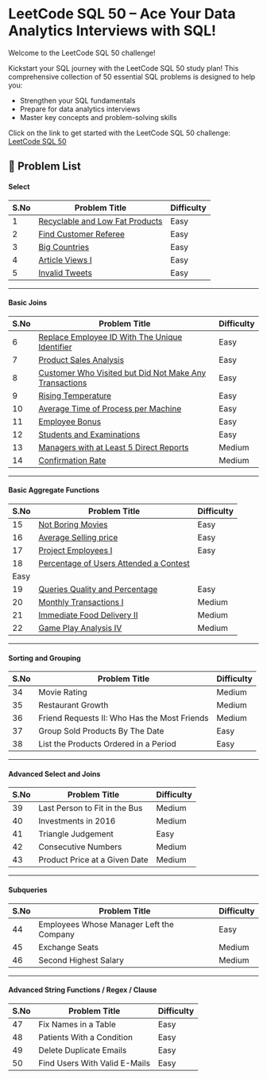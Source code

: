 # LeetCode SQL 50 – Ace Your Data Analytics Interviews with SQL!
Welcome to the LeetCode SQL 50 challenge! 

Kickstart your SQL journey with the LeetCode SQL 50 study plan! This comprehensive collection of 50 essential SQL problems is designed to help you:
- Strengthen your SQL fundamentals
- Prepare for data analytics interviews
- Master key concepts and problem-solving skills

Click on the link to get started with the LeetCode SQL 50 challenge:
[LeetCode SQL 50](https://leetcode.com/studyplan/top-sql-50/)

## 📘 Problem List

#### Select

| S.No | Problem Title                              | Difficulty |
|------|--------------------------------------------|------------|
| 1    | [Recyclable and Low Fat Products](https://leetcode.com/problems/recyclable-and-low-fat-products/description/?envType=study-plan-v2&envId=top-sql-50) | Easy |
| 2    | [Find Customer Referee](https://leetcode.com/problems/find-customer-referee/description/?envType=study-plan-v2&envId=top-sql-50) | Easy |
| 3    | [Big Countries](https://leetcode.com/problems/big-countries/description/?envType=study-plan-v2&envId=top-sql-50) | Easy |
| 4    | [Article Views I](https://leetcode.com/problems/article-views-i/description/?envType=study-plan-v2&envId=top-sql-50) | Easy |
| 5    | [Invalid Tweets](https://leetcode.com/problems/invalid-tweets/description/?envType=study-plan-v2&envId=top-sql-50) | Easy |

---

#### Basic Joins

| S.No | Problem Title                                              | Difficulty |
|------|------------------------------------------------------------|------------|
| 6   | [Replace Employee ID With The Unique Identifier](https://leetcode.com/problems/replace-employee-id-with-the-unique-identifier/?envType=study-plan-v2&envId=top-sql-50)  | Easy       |
| 7   | [Product Sales Analysis](https://leetcode.com/problems/product-sales-analysis-i/description/?envType=study-plan-v2&envId=top-sql-50)  | Easy       |
| 8   | [Customer Who Visited but Did Not Make Any Transactions](https://leetcode.com/problems/customer-who-visited-but-did-not-make-any-transactions/description/?envType=study-plan-v2&envId=top-sql-50) | Easy       |
| 9   | [Rising Temperature](https://leetcode.com/problems/rising-temperature/description/?envType=study-plan-v2&envId=top-sql-50) | Easy       |
| 10   | [Average Time of Process per Machine](https://leetcode.com/problems/average-time-of-process-per-machine/description/?envType=study-plan-v2&envId=top-sql-50) | Easy |
| 11   | [Employee Bonus](https://leetcode.com/problems/employee-bonus/description/?envType=study-plan-v2&envId=top-sql-50)  | Easy       |
| 12   | [Students and Examinations](https://leetcode.com/problems/students-and-examinations/description/?envType=study-plan-v2&envId=top-sql-50)  | Easy       |
| 13   | [Managers with at Least 5 Direct Reports]( https://leetcode.com/problems/managers-with-at-least-5-direct-reports/?envType=study-plan-v2&envId=top-sql-50)| Medium |
| 14   | [Confirmation Rate](https://leetcode.com/problems/confirmation-rate/description/?envType=study-plan-v2&envId=top-sql-50) | Medium     |

---

#### Basic Aggregate Functions

| S.No | Problem Title                                     | Difficulty |
|------|---------------------------------------------------|------------|
| 15   | [Not Boring Movies](https://leetcode.com/problems/not-boring-movies/description/?envType=study-plan-v2&envId=top-sql-50)| Easy       |
| 16   | [Average Selling price](https://leetcode.com/problems/average-selling-price/?envType=study-plan-v2&envId=top-sql-50) | Easy       |
| 17   | [Project Employees I](https://leetcode.com/problems/project-employees-i/description/?envType=study-plan-v2&envId=top-sql-50)| Easy       |
| 18   | [Percentage of Users Attended a Contest](https://leetcode.com/problems/percentage-of-users-attended-a-contest/description/?envType=study-plan-v2&envId=top-sql-50)
| Easy |
| 19   | [Queries Quality and Percentage](https://leetcode.com/problems/queries-quality-and-percentage/description/?envType=study-plan-v2&envId=top-sql-50)| Easy       |
| 20   | [Monthly Transactions I](https://leetcode.com/problems/monthly-transactions-i/description/?envType=study-plan-v2&envId=top-sql-50) |Medium     |
| 21   | [Immediate Food Delivery II](https://leetcode.com/problems/immediate-food-delivery-ii/description/?envType=study-plan-v2&envId=top-sql-50) | Medium     |
| 22   | [Game Play Analysis IV](https://leetcode.com/problems/game-play-analysis-iv/description/?envType=study-plan-v2&envId=top-sql-50)| Medium     |

---

#### Sorting and Grouping

| S.No | Problem Title                                | Difficulty |
|------|----------------------------------------------|------------|
| 34   | Movie Rating                                  | Medium     |
| 35   | Restaurant Growth                             | Medium     |
| 36   | Friend Requests II: Who Has the Most Friends  | Medium     |
| 37   | Group Sold Products By The Date               | Easy       |
| 38   | List the Products Ordered in a Period         | Easy       |

---

#### Advanced Select and Joins

| S.No | Problem Title                              | Difficulty |
|------|--------------------------------------------|------------|
| 39   | Last Person to Fit in the Bus              | Medium     |
| 40   | Investments in 2016                         | Medium     |
| 41   | Triangle Judgement                          | Easy       |
| 42   | Consecutive Numbers                         | Medium     |
| 43   | Product Price at a Given Date               | Medium     |

---

#### Subqueries

| S.No | Problem Title                              | Difficulty |
|------|--------------------------------------------|------------|
| 44   | Employees Whose Manager Left the Company   | Easy       |
| 45   | Exchange Seats                              | Medium     |
| 46   | Second Highest Salary                       | Medium     |

---

#### Advanced String Functions / Regex / Clause

| S.No | Problem Title                  | Difficulty |
|------|--------------------------------|------------|
| 47   | Fix Names in a Table           | Easy       |
| 48   | Patients With a Condition      | Easy       |
| 49   | Delete Duplicate Emails        | Easy       |
| 50   | Find Users With Valid E-Mails | Easy       |
